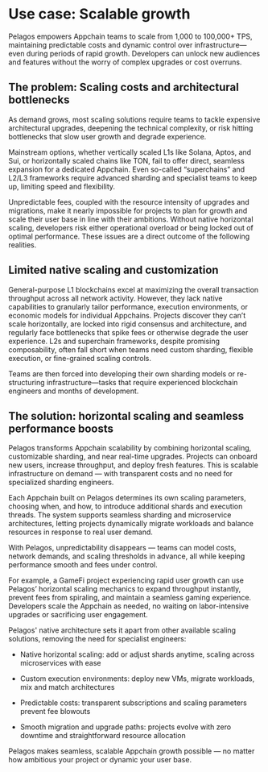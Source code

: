 # Use case: Scalable growth

Pelagos empowers Appchain teams to scale from 1,000 to 100,000+ TPS, maintaining predictable costs and dynamic control over infrastructure—even during periods of rapid growth. Developers can unlock new audiences and features without the worry of complex upgrades or cost overruns.

## The problem: Scaling costs and architectural bottlenecks

As demand grows, most scaling solutions require teams to tackle expensive architectural upgrades, deepening the technical complexity, or risk hitting bottlenecks that slow user growth and degrade experience. 

Mainstream options, whether vertically scaled L1s like Solana, Aptos, and Sui, or horizontally scaled chains like TON, fail to offer direct, seamless expansion for a dedicated Appchain. Even so-called “superchains” and L2/L3 frameworks require advanced sharding and specialist teams to keep up, limiting speed and flexibility.

Unpredictable fees, coupled with the resource intensity of upgrades and migrations, make it nearly impossible for projects to plan for growth and scale their user base in line with their ambitions. Without native horizontal scaling, developers risk either operational overload or being locked out of optimal performance. These issues are a direct outcome of the following realities.

## Limited native scaling and customization

General-purpose L1 blockchains excel at maximizing the overall transaction throughput across all network activity. However, they lack native capabilities to granularly tailor performance, execution environments, or economic models for individual Appchains. Projects discover they can’t scale horizontally, are locked into rigid consensus and architecture, and regularly face bottlenecks that spike fees or otherwise degrade the user experience. L2s and superchain frameworks, despite promising composability, often fall short when teams need custom sharding, flexible execution, or fine-grained scaling controls.

Teams are then forced into developing their own sharding models or re-structuring infrastructure—tasks that require experienced blockchain engineers and months of development.

## The solution: horizontal scaling and seamless performance boosts

Pelagos transforms Appchain scalability by combining horizontal scaling, customizable sharding, and near real-time upgrades. Projects can onboard new users, increase throughput, and deploy fresh features. This is scalable infrastructure on demand &mdash; with transparent costs and no need for specialized sharding engineers.

Each Appchain built on Pelagos determines its own scaling parameters, choosing when, and how, to introduce additional shards and execution threads. The system supports seamless sharding and microservice architectures, letting projects dynamically migrate workloads and balance resources in response to real user demand.

With Pelagos, unpredictability disappears &mdash; teams can model costs, network demands, and scaling thresholds in advance, all while keeping performance smooth and fees under control.

For example, a GameFi project experiencing rapid user growth can use Pelagos’ horizontal scaling mechanics to expand throughput instantly, prevent fees from spiraling, and maintain a seamless gaming experience. Developers scale the Appchain as needed, no waiting on labor-intensive upgrades or sacrificing user engagement.

Pelagos' native architecture sets it apart from other available scaling solutions, removing the need for specialist engineers:

- Native horizontal scaling: add or adjust shards anytime, scaling across microservices with ease

- Custom execution environments: deploy new VMs, migrate workloads, mix and match architectures

- Predictable costs: transparent subscriptions and scaling parameters prevent fee blowouts

- Smooth migration and upgrade paths: projects evolve with zero downtime and straightforward resource allocation

Pelagos makes seamless, scalable Appchain growth possible &mdash; no matter how ambitious your project or dynamic your user base.